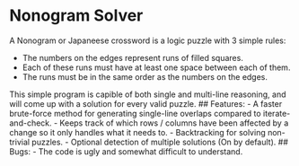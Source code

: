 # Nonogram Solver
A Nonogram or Japaneese crossword is a logic puzzle with 3 simple rules:
- The numbers on the edges represent runs of filled squares.
- Each of these runs must have at least one space between each of them.
- The runs must be in the same order as the numbers on the edges.
<a/>
    This simple program is capible of both single and multi-line reasoning, and will come up with a solution for every valid puzzle.
## Features:
- A faster brute-force method for generating single-line overlaps compared to iterate-and-check.
- Keeps track of which rows / columns have been affected by a change so it only handles what it needs to.
- Backtracking for solving non-trivial puzzles.
- Optional detection of multiple solutions (On by default).
## Bugs:
- The code is ugly and somewhat difficult to understand.
